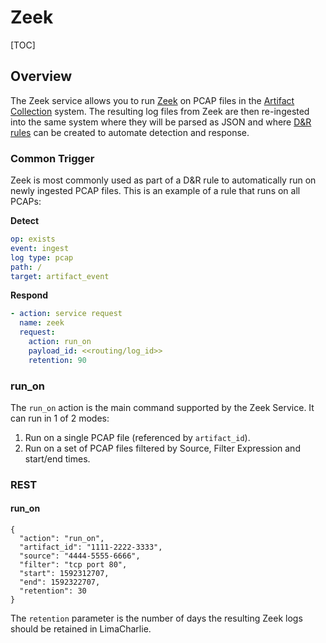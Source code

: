 # Zeek

[TOC]

## Overview
The Zeek service allows you to run [Zeek](https://zeek.org/) on PCAP files in the
[Artifact Collection](external_logs.md) system. The resulting log files from Zeek
are then re-ingested into the same system where they will be parsed as JSON and
where [D&R rules](dr.md) can be created to automate detection and response.

### Common Trigger
Zeek is most commonly used as part of a D&R rule to automatically run on newly
ingested PCAP files. This is an example of a rule that runs on all PCAPs:

**Detect**
```yaml
op: exists
event: ingest
log type: pcap
path: /
target: artifact_event
```

**Respond**
```yaml
- action: service request
  name: zeek
  request:
    action: run_on
    payload_id: <<routing/log_id>>
    retention: 90
```

### run_on
The `run_on` action is the main command supported by the Zeek Service. It can
run in 1 of 2 modes:

1. Run on a single PCAP file (referenced by `artifact_id`).
1. Run on a set of PCAP files filtered by Source, Filter Expression and start/end times.

### REST

#### run_on
```
{
  "action": "run_on",
  "artifact_id": "1111-2222-3333",
  "source": "4444-5555-6666",
  "filter": "tcp port 80",
  "start": 1592312707,
  "end": 1592322707,
  "retention": 30
}
```

The `retention` parameter is the number of days the resulting Zeek logs
should be retained in LimaCharlie.